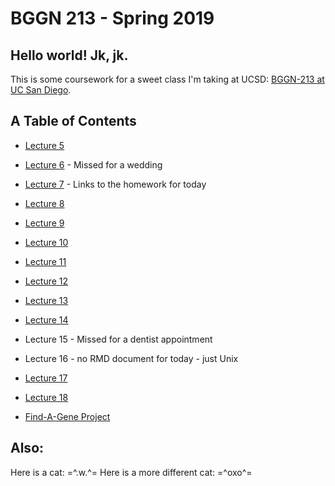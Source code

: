 # BGGN 213 - Spring 2019

## Hello world!  Jk, jk. 
This is some coursework for a sweet class I'm taking at UCSD: [BGGN-213 at UC San Diego](https://bioboot.github.io/bggn213_S19/).

## A Table of Contents
- [Lecture 5](Lecture5-DataExplorAndVisinR/Lecture5_DataViz.md)
- [Lecture 6](Lecture6-WritingRFunctions/Lect6Rmdn.md) - Missed for a wedding
- [Lecture 7](Lecture7-CRANandBioConductor/Lect7RProj/HWK1.md) - Links to the homework for today
- [Lecture 8](Lecture8-MachineLearningI/Lecture8/Lecture8_Unsuplearn.md)
- [Lecture 9](Lecture9-MachineLearningII/Lecture9Proj/BGGN213_Lecture9.md)
- [Lecture 10](Lecture10_GitWalkThrough/BGGN213_Lec10_GITWalkthrough.md)
- [Lecture 11](Lecture11-StructuralBioinformaticsI/Lecture11_StructBioinf/Lecture11_Struct-Bioinformatics.md)
- [Lecture 12](Lecture12-BioinformaticsDrugDiscovery/Lecture12_StrucBioinf_Pt2/Lec12_StructBioinfPt2.md)
- [Lecture 13](Lecture13-NextGenInformatics/Lecture13_Ensemble.md)
- [Lecture 14](Lecture14-GenomeInformatics2/Lect14GenomeInformatics.md)
- Lecture 15 - Missed for a dentist appointment
- Lecture 16 - no RMD document for today - just Unix
- [Lecture 17](Lecture17-NetworkAnalysis/Lecture17-NetworkAnalysis.md)
- [Lecture 18](Lecture18-CancerGenomics/Lecture18-CancerInformatics.md)

- [Find-A-Gene Project](Find-A-Gene/Find-A-Gene_2019/FindAGene_2019.md)

## Also: 
Here is a cat: =^.w.^=
Here is a more different cat: =^oxo^=
